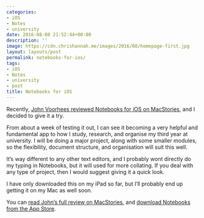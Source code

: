 ```yaml
---
categories:
- iOS
- Notes
- university
date: 2016-08-08 21:52:44+00:00
description: ''
image: https://cdn.chrishannah.me/images/2016/08/homepage-first.jpg
layout: layouts/post
permalink: notebooks-for-ios/
tags:
- iOS
- Notes
- university
- post
title: Notebooks for iOS
---
```


<div class="kg-card-markdown">
<p><!-- link[https://www.macstories.net/reviews/notebooks-for-ios-and-mac-organizes-your-research-and-reference-materials/] --></p>
<p>Recently, <a href="https://www.macstories.net/reviews/notebooks-for-ios-and-mac-organizes-your-research-and-reference-materials/">John Voorhees reviewed Notebooks for iOS on MacStories</a>, and I decided to give it a try.</p>
<p>From about a week of testing it out, I can see it becoming a very helpful and fundamental app to how I study, research, and organise my third year at university. I will be doing a major project, along with some smaller modules, so the flexibility, document structure, and organisation will suit this well.</p>
<p>It&#8217;s way different to any other text editors, and I probably wont directly do my typing in Notebooks, but it will used for more collating. If you deal with any type of project, then I would suggest giving it a quick look.</p>
<p>I have only downloaded this on my iPad so far, but I&#8217;ll probably end up getting it on my Mac as well soon.</p>
<p>You can <a href="https://www.macstories.net/reviews/notebooks-for-ios-and-mac-organizes-your-research-and-reference-materials/">read John&#8217;s full review on MacStories</a>, and <a href="http://geo.itunes.apple.com/app/id780438662?at=1010l4Hj&amp;ct=website&amp;ls=1&amp;mt=8">download Notebooks from the App Store</a>.</p>
</div>